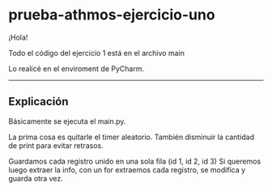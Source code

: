 # prueba-athmos-ejercicio-uno
¡Hola!

Todo el código del ejercicio 1 está en el archivo main

Lo realicé en el enviroment de PyCharm.

---------------------------
Explicación
---------------------------

Básicamente se ejecuta el main.py.

La prima cosa es quitarle el timer aleatorio.
También disminuir la cantidad de print para evitar retrasos.

Guardamos cada registro unido en una sola fila (id 1, id 2, id 3)
Si queremos luego extraer la info, con un for extraemos cada registro, se modifica y guarda otra vez.
